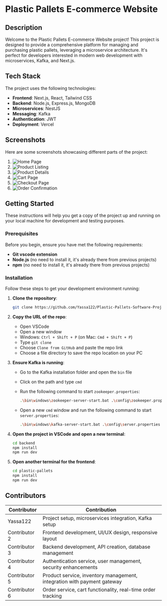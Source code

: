 # Plastic Pallets E-commerce Website

## Description

Welcome to the Plastic Pallets E-commerce Website project! This project is designed to provide a comprehensive platform for managing and purchasing plastic pallets, leveraging a microservice architecture. It's perfect for developers interested in modern web development with microservices, Kafka, and Next.js.

## Tech Stack

The project uses the following technologies:

- **Frontend**: Next.js, React, Tailwind CSS
- **Backend**: Node.js, Express.js, MongoDB
- **Microservices**: NestJS
- **Messaging**: Kafka
- **Authentication**: JWT
- **Deployment**: Vercel

## Screenshots

Here are some screenshots showcasing different parts of the project:

1. ![Home Page](https://imgur.com/CILC4sT)
2. ![Product Listing](url-to-product-listing-screenshot)
3. ![Product Details](url-to-product-details-screenshot)
4. ![Cart Page](url-to-cart-page-screenshot)
5. ![Checkout Page](url-to-checkout-page-screenshot)
6. ![Order Confirmation](url-to-order-confirmation-screenshot)

## Getting Started

These instructions will help you get a copy of the project up and running on your local machine for development and testing purposes.

### Prerequisites

Before you begin, ensure you have met the following requirements:

- **Git vscode extension**
- **Node.js** (no need to install it, it's already there from previous projects)
- **npm** (no need to install it, it's already there from previous projects)

### Installation

Follow these steps to get your development environment running:

1. **Clone the repository**:

    ```bash
    git clone https://github.com/Yassa122/Plastic-Pallets-Software-Project-2.git
    ```

2. **Copy the URL of the repo**:
    - Open VSCode
    - Open a new window
    - Windows: `Ctrl + Shift + P` (on Mac: `Cmd + Shift + P`)
    - Type `git clone`
    - Choose `Clone from GitHub` and paste the repo link
    - Choose a file directory to save the repo location on your PC

3. **Ensure Kafka is running**:
    - Go to the Kafka installation folder and open the `bin` file
    - Click on the path and type `cmd`
    - Run the following command to start `zookeeper.properties`:

      ```bash
      .\bin\windows\zookeeper-server-start.bat .\config\zookeeper.properties
      ```

    - Open a new `cmd` window and run the following command to start `server.properties`:

      ```bash
      .\bin\windows\kafka-server-start.bat .\config\server.properties
      ```

4. **Open the project in VSCode and open a new terminal**:
    
    ```bash
    cd backend
    npm install
    npm run dev
    ```

5. **Open another terminal for the frontend**:
    
    ```bash
    cd plastic-pallets
    npm install
    npm run dev
    ```

## Contributors

| Contributor       | Contribution                                                                 |
|-------------------|------------------------------------------------------------------------------|
| Yassa122          | Project setup, microservices integration, Kafka setup                        |
| Contributor 2     | Frontend development, UI/UX design, responsive layout                        |
| Contributor 3     | Backend development, API creation, database management                       |
| Contributor 4     | Authentication service, user management, security enhancements               |
| Contributor 5     | Product service, inventory management, integration with payment gateway      |
| Contributor 6     | Order service, cart functionality, real-time order tracking                  |
